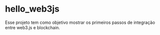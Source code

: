# hello_web3js
Esse projeto tem como objetivo mostrar os primeiros passos de integração entre web3.js e blockchain.

